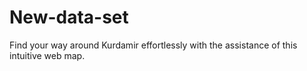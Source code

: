 # New-data-set
Find your way around Kurdamir effortlessly with the assistance of this intuitive web map.
